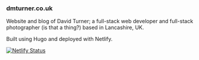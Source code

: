 ### dmturner.co.uk

Website and blog of David Turner; a full-stack web developer and full-stack photographer (is that a thing?) based in Lancashire, UK.

Built using Hugo and deployed with Netlify.

[![Netlify Status](https://api.netlify.com/api/v1/badges/a34c3761-fd7d-48a8-aaf8-772784256146/deploy-status)](https://app.netlify.com/sites/dmturner/deploys)